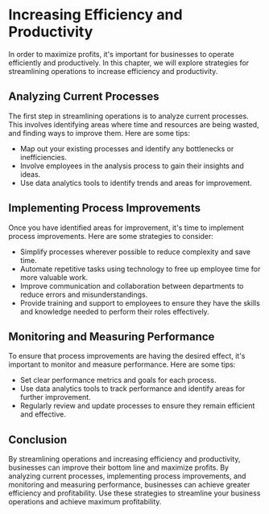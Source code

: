 Increasing Efficiency and Productivity
==========================================================================

In order to maximize profits, it's important for businesses to operate efficiently and productively. In this chapter, we will explore strategies for streamlining operations to increase efficiency and productivity.

Analyzing Current Processes
---------------------------

The first step in streamlining operations is to analyze current processes. This involves identifying areas where time and resources are being wasted, and finding ways to improve them. Here are some tips:

* Map out your existing processes and identify any bottlenecks or inefficiencies.
* Involve employees in the analysis process to gain their insights and ideas.
* Use data analytics tools to identify trends and areas for improvement.

Implementing Process Improvements
---------------------------------

Once you have identified areas for improvement, it's time to implement process improvements. Here are some strategies to consider:

* Simplify processes wherever possible to reduce complexity and save time.
* Automate repetitive tasks using technology to free up employee time for more valuable work.
* Improve communication and collaboration between departments to reduce errors and misunderstandings.
* Provide training and support to employees to ensure they have the skills and knowledge needed to perform their roles effectively.

Monitoring and Measuring Performance
------------------------------------

To ensure that process improvements are having the desired effect, it's important to monitor and measure performance. Here are some tips:

* Set clear performance metrics and goals for each process.
* Use data analytics tools to track performance and identify areas for further improvement.
* Regularly review and update processes to ensure they remain efficient and effective.

Conclusion
----------

By streamlining operations and increasing efficiency and productivity, businesses can improve their bottom line and maximize profits. By analyzing current processes, implementing process improvements, and monitoring and measuring performance, businesses can achieve greater efficiency and profitability. Use these strategies to streamline your business operations and achieve maximum profitability.
